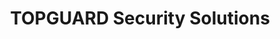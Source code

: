 ---
title: "TOPGUARD Security Solutions"
url: /altstaetten/topguard-security-solutions/
shop: Computer
---